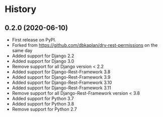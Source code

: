 # History

## 0.2.0 (2020-06-10)

* First release on PyPI.
* Forked from https://github.com/dbkaplan/dry-rest-permissions on the same day
* Added support for Django 2.2
* Added support for Django 3.0
* Remove support for all Django version < 2.2
* Added support for Django-Rest-Framework 3.8
* Added support for Django-Rest-Framework 3.9
* Added support for Django-Rest-Framework 3.10
* Added support for Django-Rest-Framework 3.11
* Remove support for all Django-Rest-Framework version < 3.8
* Added support for Python 3.7
* Added support for Python 3.8
* Remove support for Python 2.7